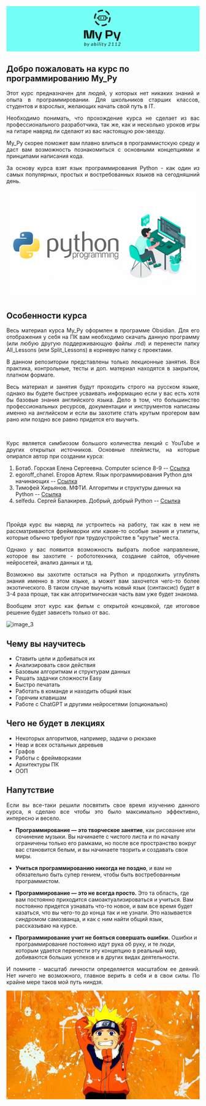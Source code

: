 ![image_1](image_repo/Pasted%20image%2020250116165719.png)

## Добро пожаловать на курс по программированию My_Py

<p align="justify">Этот курс предназначен для людей, у которых нет никаких знаний и опыта в программировании. Для школьников старших классов, студентов и взрослых, желающих начать свой путь в IT.</p>

<p align="justify">Необходимо понимать, что прохождение курса не сделает из вас профессионального разработчика, так же, как и несколько уроков игры на гитаре навряд ли сделают из вас настоящую рок-звезду. </p>

<p align="justify">My_Py скорее поможет вам плавно влиться в программистскую среду и даст вам возможность познакомиться с основными концепциями и принципами написания кода.</p>

<p align="justify">За основу курса взят язык программирования Python - как один из самых популярных, простых и востребованных языков на сегодняшний день. </p>

![image_2](image_repo/Pasted%20image%2020250116150302.png)


## Особенности курса

<p align="justify">Весь материал курса My_Py оформлен в программе Obsidian. Для его отображения у себя на ПК вам необходимо скачать данную программу (или любую другую поддерживающую файлы .md) и перенести папку All_Lessons (или Split_Lessons) в корневую папку с проектами.</p>

<p align="justify">В данном репозитории представлены только лекционные занятия. Вся практика, контрольные, тесты и доп. материал находятся в закрытом, платном формате.</p>       

<p align="justify">Весь материал и занятия будут проходить строго на русском языке, однако вы будете быстрее усваивать информацию если у вас есть хотя бы базовые знания английского языка. Дело в том, что большинство профессиональных ресурсов, документации и инструментов написаны именно на английском и если вы захотите стать крутым прогером вам рано или поздно все равно придется его выучить. </p>

<br>

<p align="justify">Курс является симбиозом большого количества лекций с YouTube и других открытых источников. Основные плейлисты, на которые опирался автор при создании курса:</p>

1. Ботаб. Горская Елена Сергеевна. Computer science 8-9 -- [Ссылка](https://www.youtube.com/watch?v=gno-Z8kYa4I&list=PL6Y8_sMxL8LbkgfWkUvsjyAFNtaS3LRRY&index=2)
2. egoroff_chanel. Егоров Артем. Язык программирования Python для начинающих -- [Ссылка](https://www.youtube.com/watch?v=IU4-19ofajg&list=PLQAt0m1f9OHvv2wxPGSCWjgy1qER_FvB6&index=1)
3. Тимофей Хирьянов. МФТИ. Алгоритмы и структуры данных на Python -- [Ссылка](https://www.youtube.com/watch?v=KdZ4HF1SrFs&list=PLRDzFCPr95fK7tr47883DFUbm4GeOjjc0)
4. selfedu. Сергей Балакирев. Добрый, добрый Python -- [Ссылка](https://www.youtube.com/watch?v=btuxcr7Sxw4&list=PLA0M1Bcd0w8yWHh2V70bTtbVxJICrnJHd)

<br>

<p align="justify">Пройдя курс вы навряд ли устроитесь на работу, так как в нем не рассматриваются фреймворки или какие-то особые знания и утилиты, которые обычно требуют при трудоустройстве в "крутые" места.</p>

<p align="justify">Однако у вас появится возможность выбрать любое направление, которое вы захотите - робототехника, создание сайтов, обучение нейросетей, анализ данных и тд. </p>

<p align="justify">Возможно вы захотите остаться на Python и продолжить углублять знания именно в этом языке, а может вам захочется чего-то более экзотического. В таком случае выучить новый язык (синтаксис) будет в 3-4 раза проще, так как алгоритмическая часть вам уже будет знакома. </p>

<p align="justify">Вообщем этот курс как фильм с открытой концовкой, где итоговое решение будет зависеть только от вас.</p>

![image_3](image_repo/%E3%82%86%E3%82%8A%E3%81%BC%E3%81%86%20on%20Twitter.png)


## Чему вы научитесь

- Ставить цели и добиваться их
- Анализировать свои действия
- Базовым алгоритмам и структурам данных
- Решать задачки сложности Easy
- Быстро печатать
- Работать в команде и находить общий язык
- Горячим клавишам
- Работе с ChatGPT и другими нейросетями (опционально)

## Чего не будет в лекциях

- Некоторых алгоритмов, например, задачи о рюкзаке
- Heap и всех остальных деревьев
- Графов
- Работы с фреймворками
- Архитектуры ПК
- ООП


## Напутствие

<p align="justify">Если вы все-таки решили посвятить свое время изучению данного курса, я сделаю все чтобы это было максимально эффективно, интересно и весело. </p>

- **Программирование — это творческое занятие**, как рисование или сочинение музыки. Вы начинаете с чистого листа и по началу ограничены только его рамками, но после все пространство вокруг вас становится белым, и вы начинаете творить и создавать свои миры.


- **Учиться программированию никогда не поздно**, и вам не обязательно быть супер гением, чтобы быть востребованным программистом.

- **Программирование — это не всегда просто.** Это та область, где вам постоянно приходится самоактуализироваться и учиться. Вам постоянно придется узнавать что-то новое, и вам все время будет казаться, что вы чего-то до конца так и не узнали. Это называется синдромом самозванца, и как с ним найти общий язык, рассказываю на курсе.

- **Программирование учит не бояться совершать ошибки.** Ошибки и программирование постоянно идут рука об руку, и те люди, которым удается перенести эту концепцию в реальный мир, добиваются больших успехов и в других видах деятельности.

<p align="justify">И помните - масштаб личности определяется масштабом ее деяний. Нет ничего не возможного, главное верить в себя и в свои силы. По крайне мере таков мой путь ниндзя.</p>

![image_1](image_repo/1654688635_1-celes-club-p-malenkii-naruto-oboi-krasivie-1.jpg)
